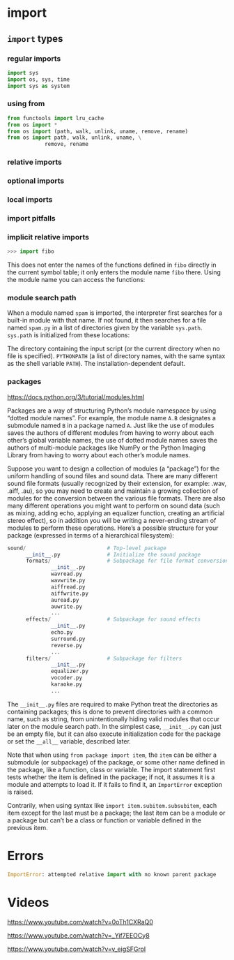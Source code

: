 # import

## `import` types

### regular imports
```python
import sys
import os, sys, time
import sys as system
```

### using from

```python
from functools import lru_cache
from os import *
from os import (path, walk, unlink, uname, remove, rename)
from os import path, walk, unlink, uname, \
            remove, rename
```

### relative imports

### optional imports

### local imports

### import pitfalls

### implicit relative imports

```python
>>> import fibo
```
This does not enter the names of the functions defined in `fibo` directly in the
current symbol table; it only enters the module name `fibo` there. Using the
module name you can access the functions:


### module search path

When a module named `spam` is imported, the interpreter first searches for a
built-in module with that name. If not found, it then searches for a file named
`spam.py` in a list of directories given by the variable `sys.path`. `sys.path` is
initialized from these locations:

The directory containing the input script (or the current directory when no file
is specified). `PYTHONPATH` (a list of directory names, with the same syntax as
the shell variable `PATH`). The installation-dependent default.


### packages
https://docs.python.org/3/tutorial/modules.html

Packages are a way of structuring Python’s module namespace by using “dotted
module names”. For example, the module name `A.B` designates a submodule named `B`
in a package named `A`. Just like the use of modules saves the authors of
different modules from having to worry about each other’s global variable names,
the use of dotted module names saves the authors of multi-module packages like
NumPy or the Python Imaging Library from having to worry about each other’s
module names.

Suppose you want to design a collection of modules (a “package”) for the uniform
handling of sound files and sound data. There are many different sound file
formats (usually recognized by their extension, for example: .wav, .aiff, .au),
so you may need to create and maintain a growing collection of modules for the
conversion between the various file formats. There are also many different
operations you might want to perform on sound data (such as mixing, adding echo,
applying an equalizer function, creating an artificial stereo effect), so in
addition you will be writing a never-ending stream of modules to perform these
operations. Here’s a possible structure for your package (expressed in terms of
a hierarchical filesystem):

```python
sound/                          # Top-level package
      __init__.py               # Initialize the sound package
      formats/                  # Subpackage for file format conversions
              __init__.py
              wavread.py
              wavwrite.py
              aiffread.py
              aiffwrite.py
              auread.py
              auwrite.py
              ...
      effects/                  # Subpackage for sound effects
              __init__.py
              echo.py
              surround.py
              reverse.py
              ...
      filters/                  # Subpackage for filters
              __init__.py
              equalizer.py
              vocoder.py
              karaoke.py
              ...
```

The `__init__.py` files are required to make Python treat the directories as
containing packages; this is done to prevent directories with a common name,
such as string, from unintentionally hiding valid modules that occur later on
the module search path. In the simplest case, `__init__.py` can just be an empty
file, but it can also execute initialization code for the package or set the
`__all__` variable, described later.

Note that when using `from package import item`, the `item` can be either a
submodule (or subpackage) of the package, or some other name defined in the
package, like a function, class or variable. The import statement first tests
whether the item is defined in the package; if not, it assumes it is a module
and attempts to load it. If it fails to find it, an `ImportError` exception is
raised.

Contrarily, when using syntax like `import item.subitem.subsubitem`, each item
except for the last must be a package; the last item can be a module or a
package but can’t be a class or function or variable defined in the previous
item.

# Errors

```python
ImportError: attempted relative import with no known parent package
```

# Videos

https://www.youtube.com/watch?v=0oTh1CXRaQ0

https://www.youtube.com/watch?v=_Yif7EEOCy8

https://www.youtube.com/watch?v=v_eigSFGroI
